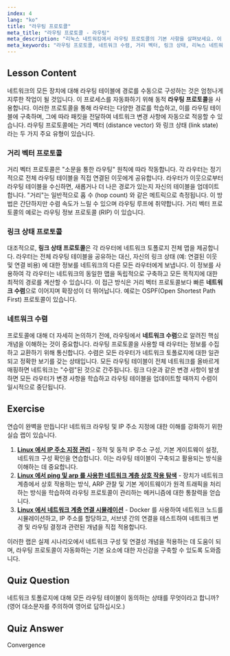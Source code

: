 ```yaml
---
index: 4
lang: "ko"
title: "라우팅 프로토콜"
meta_title: "라우팅 프로토콜 - 라우팅"
meta_description: "리눅스 네트워킹에서 라우팅 프로토콜의 기본 사항을 살펴보세요. 이 가이드는 거리 벡터 및 링크 상태 프로토콜, 네트워크 수렴, 라우터가 라우팅 테이블을 구축하고 유지하는 방법을 다룹니다. 초보자를 위한 완벽한 튜토리얼입니다."
meta_keywords: "라우팅 프로토콜, 네트워크 수렴, 거리 벡터, 링크 상태, 리눅스 네트워킹, 라우팅 테이블, 네트워크 튜토리얼, 초보자 가이드, 라우터 통신"
---
```


## Lesson Content

네트워크의 모든 장치에 대해 라우팅 테이블에 경로를 수동으로 구성하는 것은 엄청나게 지루한 작업이 될 것입니다. 이 프로세스를 자동화하기 위해 동적 **라우팅 프로토콜**을 사용합니다. 이러한 프로토콜을 통해 라우터는 다양한 경로를 학습하고, 이를 라우팅 테이블에 구축하며, 그에 따라 패킷을 전달하여 네트워크 변경 사항에 자동으로 적응할 수 있습니다. 라우팅 프로토콜에는 거리 벡터 (distance vector) 와 링크 상태 (link state) 라는 두 가지 주요 유형이 있습니다.

### 거리 벡터 프로토콜

거리 벡터 프로토콜은 "소문을 통한 라우팅" 원칙에 따라 작동합니다. 각 라우터는 정기적으로 전체 라우팅 테이블을 직접 연결된 이웃에게 공유합니다. 라우터가 이웃으로부터 라우팅 테이블을 수신하면, 새롭거나 더 나은 경로가 있는지 자신의 테이블을 업데이트합니다. "거리"는 일반적으로 홉 수 (hop count) 와 같은 메트릭으로 측정됩니다. 이 방법은 간단하지만 수렴 속도가 느릴 수 있으며 라우팅 루프에 취약합니다. 거리 벡터 프로토콜의 예로는 라우팅 정보 프로토콜 (RIP) 이 있습니다.

### 링크 상태 프로토콜

대조적으로, **링크 상태 프로토콜**은 각 라우터에 네트워크 토폴로지 전체 맵을 제공합니다. 라우터는 전체 라우팅 테이블을 공유하는 대신, 자신의 링크 상태 (예: 연결된 이웃 및 연결 비용) 에 대한 정보를 네트워크의 다른 모든 라우터에게 보냅니다. 이 정보를 사용하여 각 라우터는 네트워크의 동일한 맵을 독립적으로 구축하고 모든 목적지에 대한 최적의 경로를 계산할 수 있습니다. 이 접근 방식은 거리 벡터 프로토콜보다 빠른 **네트워크 수렴**으로 이어지며 확장성이 더 뛰어납니다. 예로는 OSPF(Open Shortest Path First) 프로토콜이 있습니다.

### 네트워크 수렴

프로토콜에 대해 더 자세히 논의하기 전에, 라우팅에서 **네트워크 수렴**으로 알려진 핵심 개념을 이해하는 것이 중요합니다. 라우팅 프로토콜을 사용할 때 라우터는 정보를 수집하고 교환하기 위해 통신합니다. 수렴은 모든 라우터가 네트워크 토폴로지에 대한 일관되고 정확한 보기를 갖는 상태입니다. 모든 라우팅 테이블이 전체 네트워크를 올바르게 매핑하면 네트워크는 "수렴"된 것으로 간주됩니다. 링크 다운과 같은 변경 사항이 발생하면 모든 라우터가 변경 사항을 학습하고 라우팅 테이블을 업데이트할 때까지 수렴이 일시적으로 중단됩니다.

## Exercise

연습이 완벽을 만듭니다! 네트워크 라우팅 및 IP 주소 지정에 대한 이해를 강화하기 위한 실습 랩이 있습니다.

1. **[Linux 에서 IP 주소 지정 관리](https://labex.io/ko/labs/comptia-manage-ip-addressing-in-linux-592736)** - 정적 및 동적 IP 주소 구성, 기본 게이트웨이 설정, 네트워크 구성 확인을 연습합니다. 이는 라우팅 테이블이 구축되고 활용되는 방식을 이해하는 데 중요합니다.
2. **[Linux 에서 ping 및 arp 를 사용한 네트워크 계층 상호 작용 탐색](https://labex.io/ko/labs/comptia-explore-network-layer-interaction-with-ping-and-arp-in-linux-592746)** - 장치가 네트워크 계층에서 상호 작용하는 방식, ARP 관찰 및 기본 게이트웨이가 원격 트래픽을 처리하는 방식을 학습하여 라우팅 프로토콜이 관리하는 메커니즘에 대한 통찰력을 얻습니다.
3. **[Linux 에서 네트워크 계층 연결 시뮬레이션](https://labex.io/ko/labs/comptia-simulate-network-layer-connectivity-in-linux-592752)** - Docker 를 사용하여 네트워크 노드를 시뮬레이션하고, IP 주소를 할당하고, 서브넷 간의 연결을 테스트하여 네트워크 변경 및 라우팅 결정과 관련된 개념을 직접 적용합니다.

이러한 랩은 실제 시나리오에서 네트워크 구성 및 연결성 개념을 적용하는 데 도움이 되며, 라우팅 프로토콜이 자동화하는 기본 요소에 대한 자신감을 구축할 수 있도록 도와줍니다.

## Quiz Question

네트워크 토폴로지에 대해 모든 라우팅 테이블이 동의하는 상태를 무엇이라고 합니까? (영어 대소문자를 주의하여 영어로 답하십시오.)

## Quiz Answer

Convergence
